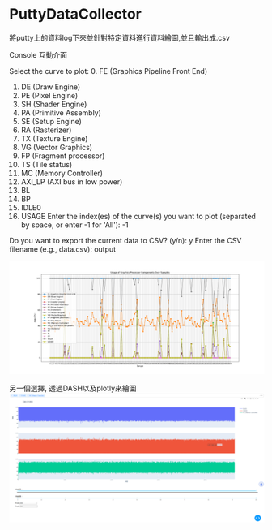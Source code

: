 # PuttyDataCollector
將putty上的資料log下來並針對特定資料進行資料繪圖,並且輸出成.csv

Console 互動介面

Select the curve to plot:
0. FE (Graphics Pipeline Front End)
1. DE (Draw Engine)
2. PE (Pixel Engine)
3. SH (Shader Engine)
4. PA (Primitive Assembly)
5. SE (Setup Engine)
6. RA (Rasterizer)
7. TX (Texture Engine)
8. VG (Vector Graphics)
9. FP (Fragment processor)
10. TS (Tile status)
11. MC (Memory Controller)
12. AXI_LP (AXI bus in low power)
13. BL
14. BP
15. IDLE0
16. USAGE
Enter the index(es) of the curve(s) you want to plot (separated by space, or enter -1 for 'All'): -1

Do you want to export the current data to CSV? (y/n): y
Enter the CSV filename (e.g., data.csv): output


![繪製圖形](https://github.com/coolping/PuttyDataCollector/blob/main/Figure_1.png?raw=true)

另一個選擇, 透過DASH以及plotly來繪圖
![繪製圖形](https://github.com/coolping/PuttyDataCollector/blob/main/pic/dash.png?raw=true)
